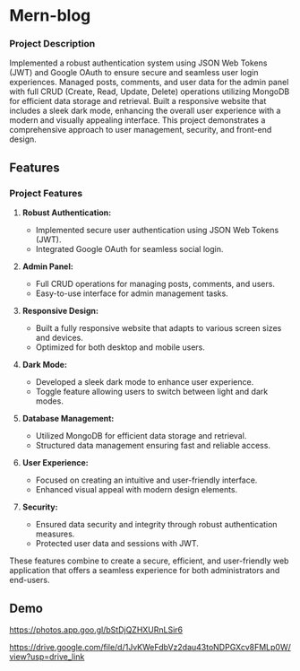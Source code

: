 
# Mern-blog

### Project Description

Implemented a robust authentication system using JSON Web Tokens (JWT) and Google OAuth to ensure secure and seamless user login experiences. Managed posts, comments, and user data for the admin panel with full CRUD (Create, Read, Update, Delete) operations utilizing MongoDB for efficient data storage and retrieval. Built a responsive website that includes a sleek dark mode, enhancing the overall user experience with a modern and visually appealing interface. This project demonstrates a comprehensive approach to user management, security, and front-end design.


## Features

### Project Features

1. **Robust Authentication:**
   - Implemented secure user authentication using JSON Web Tokens (JWT).
   - Integrated Google OAuth for seamless social login.

2. **Admin Panel:**
   - Full CRUD operations for managing posts, comments, and users.
   - Easy-to-use interface for admin management tasks.

3. **Responsive Design:**
   - Built a fully responsive website that adapts to various screen sizes and devices.
   - Optimized for both desktop and mobile users.

4. **Dark Mode:**
   - Developed a sleek dark mode to enhance user experience.
   - Toggle feature allowing users to switch between light and dark modes.

5. **Database Management:**
   - Utilized MongoDB for efficient data storage and retrieval.
   - Structured data management ensuring fast and reliable access.

6. **User Experience:**
   - Focused on creating an intuitive and user-friendly interface.
   - Enhanced visual appeal with modern design elements.

7. **Security:**
   - Ensured data security and integrity through robust authentication measures.
   - Protected user data and sessions with JWT.

These features combine to create a secure, efficient, and user-friendly web application that offers a seamless experience for both administrators and end-users.


## Demo

https://photos.app.goo.gl/bStDjQZHXURnLSir6

https://drive.google.com/file/d/1JvKWeFdbVz2dau43toNDPGXcv8FMLp0W/view?usp=drive_link



